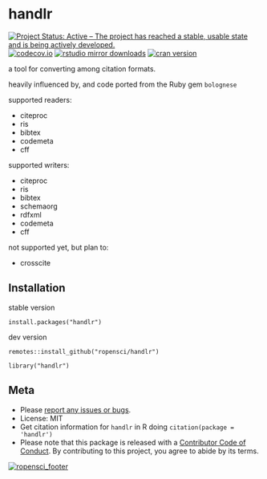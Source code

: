 # handlr

[![Project Status: Active – The project has reached a stable, usable
state and is being actively
developed.](https://www.repostatus.org/badges/latest/active.svg)](https://www.repostatus.org/#active)
[![codecov.io](https://codecov.io/github/ropensci/handlr/coverage.svg?branch=master)](https://app.codecov.io/github/ropensci/handlr?branch=master)
[![rstudio mirror
downloads](https://cranlogs.r-pkg.org/badges/handlr)](https://github.com/r-hub/cranlogs.app)
[![cran
version](https://www.r-pkg.org/badges/version/handlr)](https://cran.r-project.org/package=handlr)

a tool for converting among citation formats.

heavily influenced by, and code ported from the Ruby gem `bolognese`

supported readers:

-   citeproc
-   ris
-   bibtex
-   codemeta
-   cff

supported writers:

-   citeproc
-   ris
-   bibtex
-   schemaorg
-   rdfxml
-   codemeta
-   cff

not supported yet, but plan to:

-   crosscite

## Installation

stable version

    install.packages("handlr")

dev version

    remotes::install_github("ropensci/handlr")

    library("handlr")

## Meta

-   Please [report any issues or
    bugs](https://github.com/ropensci/handlr/issues).
-   License: MIT
-   Get citation information for `handlr` in R doing
    `citation(package = 'handlr')`
-   Please note that this package is released with a [Contributor Code
    of Conduct](https://ropensci.org/code-of-conduct/). By contributing
    to this project, you agree to abide by its terms.

[![ropensci\_footer](https://ropensci.org/public_images/github_footer.png)](https://ropensci.org)

